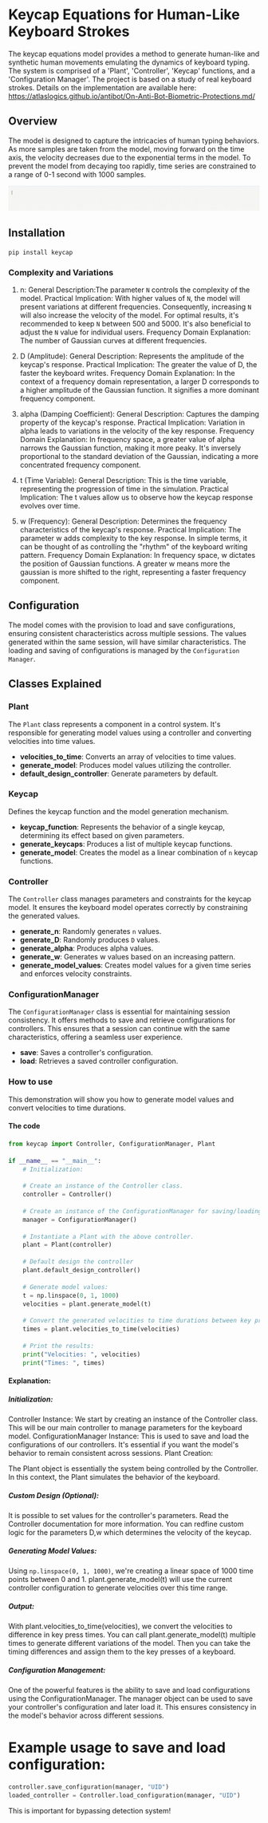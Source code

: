 # Keycap Equations for Human-Like Keyboard Strokes

The keycap equations model provides a method to generate human-like and synthetic human movements emulating the dynamics of keyboard typing. The system is comprised of a 'Plant', 'Controller', 'Keycap' functions, and a 'Configuration Manager'.
The project is based on a study of real keyboard strokes. Details on the implementation are available here: https://atlaslogics.github.io/antibot/On-Anti-Bot-Biometric-Protections.md/

## Overview

The model is designed to capture the intricacies of human typing behaviors. As more samples are taken from the model, moving forward on the time axis, the velocity decreases due to the exponential terms in the model. 
To prevent the model from decaying too rapidly, time series are constrained to a range of 0-1 second with 1000 samples.

![Keycap](./assets/keycap.gif)

## Installation

```
pip install keycap
```

### Complexity and Variations

1. n:
General Description:The parameter `N` controls the complexity of the model. 
Practical Implication: With higher values of `N`, the model will present variations at different frequencies. Consequently, increasing `N` will also increase the velocity of the model. For optimal results, it's recommended to keep `N` between 500 and 5000. It's also beneficial to adjust the `N` value for individual users.
Frequency Domain Explanation: The number of Gaussian curves at different frequencies.

1. D (Amplitude):
General Description: Represents the amplitude of the keycap's response.
Practical Implication: The greater the value of D, the faster the keyboard writes.
Frequency Domain Explanation: In the context of a frequency domain representation, a larger D corresponds to a higher amplitude of the Gaussian function. It signifies a more dominant frequency component.

2. alpha (Damping Coefficient):
General Description: Captures the damping property of the keycap's response.
Practical Implication: Variation in alpha leads to variations in the velocity of the key response.
Frequency Domain Explanation: In frequency space, a greater value of alpha narrows the Gaussian function, making it more peaky. It's inversely proportional to the standard deviation of the Gaussian, indicating a more concentrated frequency component.

3. t (Time Variable):
General Description: This is the time variable, representing the progression of time in the simulation.
Practical Implication: The t values allow us to observe how the keycap response evolves over time. 

4. w (Frequency):
General Description: Determines the frequency characteristics of the keycap's response.
Practical Implication: The parameter w adds complexity to the key response. In simple terms, it can be thought of as controlling the "rhythm" of the keyboard writing pattern.
Frequency Domain Explanation: In frequency space, w dictates the position of Gaussian functions. A greater w means more the gaussian is more shifted to the right, representing a faster frequency component.

## Configuration

The model comes with the provision to load and save configurations, ensuring consistent characteristics across multiple sessions. The values generated within the same session, will have similar characteristics. The loading and saving of configurations is managed by the `Configuration Manager`.

## Classes Explained

### Plant

The `Plant` class represents a component in a control system. It's responsible for generating model values using a controller and converting velocities into time values.

- **velocities_to_time**: Converts an array of velocities to time values.
- **generate_model**: Produces model values utilizing the controller.
- **default_design_controller**: Generate parameters by default.

### Keycap

Defines the keycap function and the model generation mechanism.

- **keycap_function**: Represents the behavior of a single keycap, determining its effect based on given parameters.
- **generate_keycaps**: Produces a list of multiple keycap functions.
- **generate_model**: Creates the model as a linear combination of `n` keycap functions.

### Controller

The `Controller` class manages parameters and constraints for the keycap model. It ensures the keyboard model operates correctly by constraining the generated values.

- **generate_n**: Randomly generates `n` values.
- **generate_D**: Randomly produces `D` values.
- **generate_alpha**: Produces alpha values.
- **generate_w**: Generates w values based on an increasing pattern.
- **generate_model_values**: Creates model values for a given time series and enforces velocity constraints.

### ConfigurationManager

The `ConfigurationManager` class is essential for maintaining session consistency. It offers methods to save and retrieve configurations for controllers. This ensures that a session can continue with the same characteristics, offering a seamless user experience.

- **save**: Saves a controller's configuration.
- **load**: Retrieves a saved controller configuration.

### How to use

This demonstration will show you how to generate model values and convert velocities to time durations.

#### The code

```python
from keycap import Controller, ConfigurationManager, Plant

if __name__ == "__main__":
    # Initialization:

    # Create an instance of the Controller class.
    controller = Controller()

    # Create an instance of the ConfigurationManager for saving/loading configurations.
    manager = ConfigurationManager()

    # Instantiate a Plant with the above controller.
    plant = Plant(controller)

    # Default design the controller
    plant.default_design_controller()

    # Generate model values:
    t = np.linspace(0, 1, 1000)
    velocities = plant.generate_model(t)

    # Convert the generated velocities to time durations between key presses.
    times = plant.velocities_to_time(velocities)

    # Print the results:
    print("Velocities: ", velocities)
    print("Times: ", times)
```

#### Explanation:
##### Initialization:

Controller Instance: We start by creating an instance of the Controller class. This will be our main controller to manage parameters for the keyboard model.
ConfigurationManager Instance: This is used to save and load the configurations of our controllers. It's essential if you want the model's behavior to remain consistent across sessions.
Plant Creation:

The Plant object is essentially the system being controlled by the Controller. In this context, the Plant simulates the behavior of the keyboard.
##### Custom Design (Optional):

It is possible to set values for the controller's parameters. Read the Controller documentation for more information. You can redfine custom logic for the parameters D,w which determines the velocity of the keycap.

##### Generating Model Values:

Using ```np.linspace(0, 1, 1000)```, we're creating a linear space of 1000 time points between 0 and 1.
plant.generate_model(t) will use the current controller configuration to generate velocities over this time range.

##### Output:

With plant.velocities_to_time(velocities), we convert the velocities to difference in key press times. 
You can call plant.generate_model(t) multiple times to generate different variations of the model.
Then you can take the timing differences and assign them to the key presses of a keyboard.

#####  Configuration Management:
One of the powerful features is the ability to save and load configurations using the ConfigurationManager. The manager object can be used to save your controller's configuration and later load it. This ensures consistency in the model's behavior across different sessions.

# Example usage to save and load configuration:
```python
controller.save_configuration(manager, "UID")
loaded_controller = Controller.load_configuration(manager, "UID")
```

This is important for bypassing detection system!
